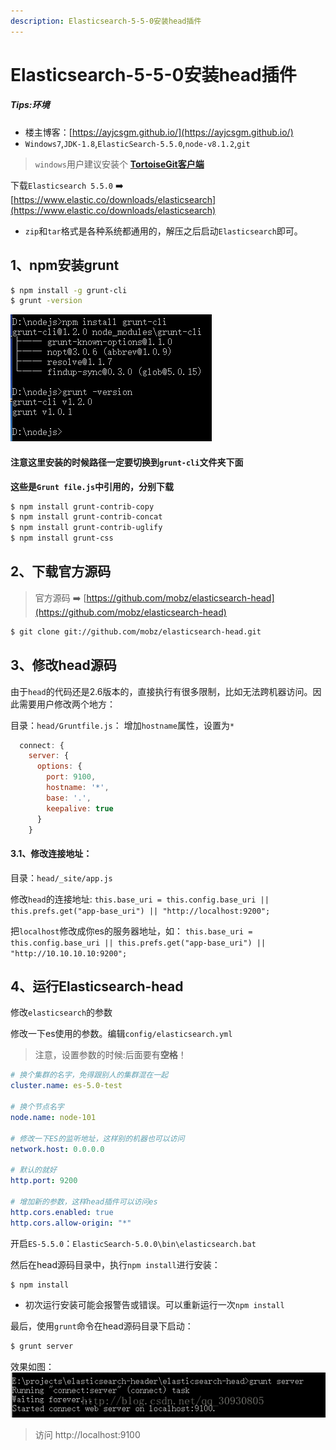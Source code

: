 ```yaml
---
description: Elasticsearch-5-5-0安装head插件
---
```


# Elasticsearch-5-5-0安装head插件

##### Tips:环境
- 楼主博客：[https://ayjcsgm.github.io/](https://ayjcsgm.github.io/)
- `Windows7`,`JDK-1.8`,`ElasticSearch-5.5.0`,`node-v8.1.2`,`git`

> `windows`用户建议安装个 **[TortoiseGit客户端](https://tortoisegit.org/download/)**

下载`Elasticsearch 5.5.0` ➡️ [https://www.elastic.co/downloads/elasticsearch](https://www.elastic.co/downloads/elasticsearch)

- `zip`和`tar`格式是各种系统都通用的，解压之后启动`Elasticsearch`即可。

## 1、npm安装grunt
```bash
$ npm install -g grunt-cli
$ grunt -version
```

![](/assets/jianshu/2743275-cd85b0359e9ba4ce.png)  

#### 注意这里安装的时候路径一定要切换到`grunt-cli`文件夹下面
**这些是`Grunt file.js`中引用的，分别下载**

```bash
$ npm install grunt-contrib-copy
$ npm install grunt-contrib-concat
$ npm install grunt-contrib-uglify
$ npm install grunt-css
```

## 2、下载官方源码
> 官方源码 ➡️ [https://github.com/mobz/elasticsearch-head](https://github.com/mobz/elasticsearch-head)

```bash
$ git clone git://github.com/mobz/elasticsearch-head.git
```

## 3、修改head源码

由于`head`的代码还是2.6版本的，直接执行有很多限制，比如无法跨机器访问。因此需要用户修改两个地方：

目录：`head/Gruntfile.js`：
增加`hostname`属性，设置为`*`
```javascript
  connect: {
    server: {
      options: {
        port: 9100,
        hostname: '*',
        base: '.',
        keepalive: true
      }
    }
```

#### 3.1、修改连接地址：
目录：`head/_site/app.js`

修改`head`的连接地址:
`this.base_uri = this.config.base_uri || this.prefs.get("app-base_uri") || "http://localhost:9200";`

把`localhost`修改成你es的服务器地址，如：
`this.base_uri = this.config.base_uri || this.prefs.get("app-base_uri") || "http://10.10.10.10:9200";`

## 4、运行Elasticsearch-head

修改`elasticsearch`的参数

修改一下es使用的参数。编辑`config/elasticsearch.yml`

> 注意，设置参数的时候:后面要有**空格**！

```yaml
# 换个集群的名字，免得跟别人的集群混在一起
cluster.name: es-5.0-test

# 换个节点名字
node.name: node-101

# 修改一下ES的监听地址，这样别的机器也可以访问
network.host: 0.0.0.0

# 默认的就好
http.port: 9200

# 增加新的参数，这样head插件可以访问es
http.cors.enabled: true
http.cors.allow-origin: "*"
```

开启`ES-5.5.0`：`ElasticSearch-5.0.0\bin\elasticsearch.bat`

然后在head源码目录中，执行`npm install`进行安装：
```bash
$ npm install
```

- 初次运行安装可能会报警告或错误。可以重新运行一次`npm install`

最后，使用`grunt`命令在head源码目录下启动：
```bash
$ grunt server
```

效果如图：
![](/assets/jianshu/2743275-900b5f89c1a11357.png)


> 访问 http://localhost:9100
